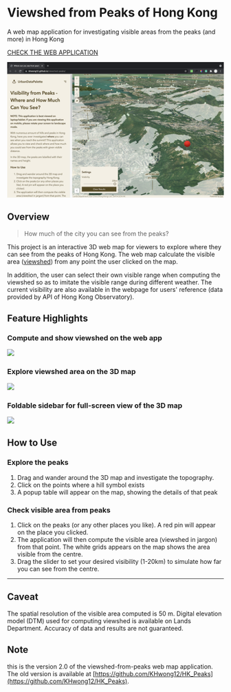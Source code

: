 # Viewshed from Peaks of Hong Kong

A web map application for investigating visible areas from the peaks (and more) in Hong Kong

<p text-align="center">
  <a href="https://khwong12.github.io/viewshed-peaks/">
    CHECK THE WEB APPLICATION
  </a>
</p>

![](./man/fig/overview.png)

## Overview

> How much of the city you can see from the peaks?

This project is an interactive 3D web map for viewers to explore where they can see from the peaks of Hong Kong. The web map calculate the visible area ([viewshed](https://en.wikipedia.org/wiki/Viewshed)) from any point the user clicked on the map.

In addition, the user can select their own visible range when computing the viewshed so as to imitate the visible range during different weather. The current visibility are also available in the webpage for users' reference (data provided by API of Hong Kong Observatory).

## Feature Highlights

### Compute and show viewshed on the web app

![](./man/fig/compute-viewshed-3t.webp)

### Explore viewshed area on the 3D map

![](./man/fig/explore-viewshed-3t.webp)

### Foldable sidebar for full-screen view of the 3D map

![](./man/fig/foldable-sidebar.webp)

## How to Use

### Explore the peaks

1. Drag and wander around the 3D map and investigate the topography.
1. Click on the points where a hill symbol exists
1. A popup table will appear on the map, showing the details of that peak

### Check visible area from peaks

1. Click on the peaks (or any other places you like). A red pin will appear on the place you clicked.
1. The application will then compute the visible area (viewshed in jargon) from that point. The white grids appears on the map shows the area visible from the centre.
1. Drag the slider to set your desired visibility (1-20km) to simulate how far you can see from the centre.

---

## Caveat

The spatial resolution of the visible area computed is 50 m. Digital elevation model (DTM) used for computing viewshed is available on Lands Department. Accuracy of data and results are not guaranteed.

## Note

this is the version 2.0 of the viewshed-from-peaks web map application. The old version is available at [https://github.com/KHwong12/HK_Peaks](https://github.com/KHwong12/HK_Peaks).